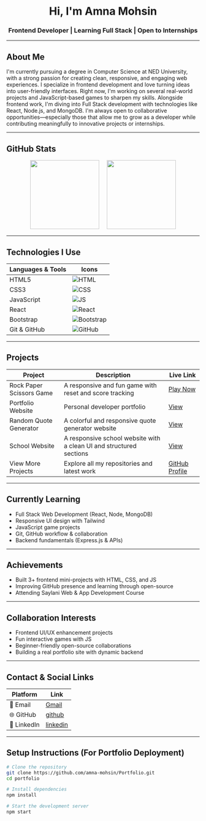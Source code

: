<h1 align="center">Hi, I'm Amna Mohsin</h1>
<h3 align="center">Frontend Developer | Learning Full Stack | Open to Internships</h3>

---
## About Me
I'm currently pursuing a degree in Computer Science at NED University, with a strong passion for creating clean, responsive, and engaging web experiences. I specialize in frontend development and love turning ideas into user-friendly interfaces. Right now, I'm working on several real-world projects and JavaScript-based games to sharpen my skills. Alongside frontend work, I'm diving into Full Stack development with technologies like React, Node.js, and MongoDB. I'm always open to collaborative opportunities—especially those that allow me to grow as a developer while contributing meaningfully to innovative projects or internships.

---

##  GitHub Stats

<p align="center">
  <img src="https://github-readme-stats.vercel.app/api?username=amna-mohsin&show_icons=true&theme=tokyonight" height="180"/>
  &nbsp;&nbsp;&nbsp;
  <img src="https://github-readme-stats.vercel.app/api/top-langs/?username=amna-mohsin&layout=compact&theme=tokyonight" height="180"/>
</p>


---

## Technologies I Use

| Languages & Tools | Icons |
|-------------------|-------|
| HTML5             | ![HTML](https://img.shields.io/badge/-HTML5-E34F26?logo=html5&logoColor=white) |
| CSS3              | ![CSS](https://img.shields.io/badge/-CSS3-1572B6?logo=css3&logoColor=white) |
| JavaScript        | ![JS](https://img.shields.io/badge/-JavaScript-F7DF1E?logo=javascript&logoColor=black) |
| React             | ![React](https://img.shields.io/badge/-React-61DAFB?logo=react&logoColor=black) |
| Bootstrap         | ![Bootstrap](https://img.shields.io/badge/-Bootstrap-563D7C?logo=bootstrap&logoColor=white) |
| Git & GitHub      | ![GitHub](https://img.shields.io/badge/-GitHub-181717?logo=github&logoColor=white) |

---

## Projects

| Project | Description | Live Link |
|--------|-------------|-----------|
| Rock Paper Scissors Game | A responsive and fun game with reset and score tracking | [Play Now](https://rock-paper-scissor-a.netlify.app) |
| Portfolio Website | Personal developer portfolio | [View](https://vermillion-praline-15e750.netlify.app/) |
| Random Quote Generator | A colorful and responsive quote generator website | [View](https://random-quote-website.netlify.app/) |
| School Website | A responsive school website with a clean UI and structured sections | [View](https://learnify-hub.netlify.app/) | 
| View More Projects | Explore all my repositories and latest work | [GitHub Profile](https://github.com/amna-mohsin) |


---

## Currently Learning

- Full Stack Web Development (React, Node, MongoDB)
- Responsive UI design with Tailwind
- JavaScript game projects
- Git, GitHub workflow & collaboration
- Backend fundamentals (Express.js & APIs)

---

##  Achievements

- Built 3+ frontend mini-projects with HTML, CSS, and JS  
- Improving GitHub presence and learning through open-source   
- Attending Saylani Web & App Development Course  

---

##  Collaboration Interests

- Frontend UI/UX enhancement projects  
- Fun interactive games with JS  
- Beginner-friendly open-source collaborations  
- Building a real portfolio site with dynamic backend  

---

## Contact & Social Links

| Platform | Link |
|----------|------|
| 📧 Email | [Gmail](mailto:mohsinamna279@gmail.com) |
| 🌐 GitHub | [github](https://github.com/amna-mohsin) |
| 🔗 LinkedIn | [linkedin](https://www.linkedin.com/in/amna-m98/) |

---

## Setup Instructions (For Portfolio Deployment)

```bash
# Clone the repository
git clone https://github.com/amna-mohsin/Portfolio.git
cd portfolio

# Install dependencies
npm install

# Start the development server
npm start

